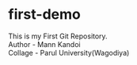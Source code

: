 # first-demo
This is my First Git Repository.
<br>
Author - Mann Kandoi<br>
Collage - Parul University(Wagodiya)
 